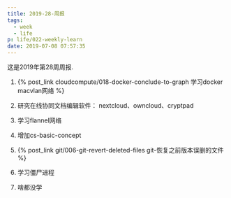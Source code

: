```yaml
---
title: 2019-28-周报
tags:
  - week
  - life
p: life/022-weekly-learn
date: 2019-07-08 07:57:35
---
```


这是2019年第28周周报.

1. {% post_link cloudcompute/018-docker-conclude-to-graph 学习docker macvlan网络 %}

2. 研究在线协同文档编辑软件： nextcloud、owncloud、cryptpad

3. 学习flannel网络

4. 增加cs-basic-concept

5. {% post_link git/006-git-revert-deleted-files git-恢复之前版本误删的文件 %}

6. 学习僵尸进程

7. 啥都没学
